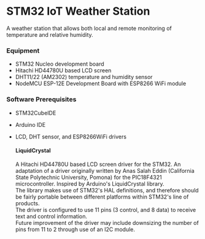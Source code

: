 # STM32 IoT Weather Station

A weather station that allows both local and remote monitoring of temperature and relative humidity.

### Equipment

- STM32 Nucleo development board
- Hitachi HD44780U based LCD screen
- DHT11/22 (AM2302) temperature and humidity sensor
- NodeMCU ESP-12E Development Board with ESP8266 WiFi module

### Software Prerequisites

- STM32CubeIDE
- Arduino IDE
- LCD, DHT sensor, and ESP8266WiFi drivers

  #### LiquidCrystal
    A Hitachi HD44780U based LCD screen driver for the STM32.
    An adaptation of a driver originally written by Anas Salah Eddin (California State Polytechnic University, Pomona) for the PIC18F4321 microcontroller. Inspired by Arduino's LiquidCrystal library.  
    The library makes use of STM32's HAL definitions, and therefore should be fairly portable between different platforms within STM32's line of products.  
    The driver is configured to use 11 pins (3 control, and 8 data) to receive text and control information.  
    Future improvement of the driver may include downsizing the number of pins from 11 to 2 through use of an I2C module.  
    
